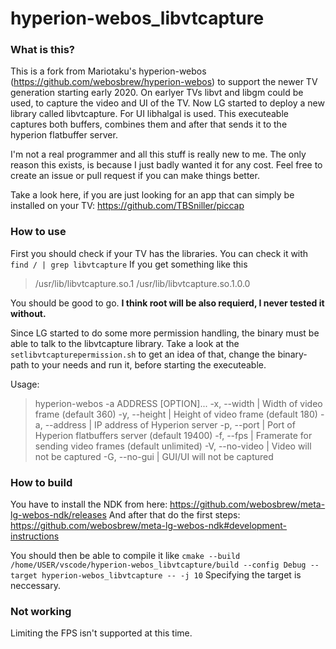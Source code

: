 # hyperion-webos_libvtcapture

### What is this? 
This is a fork from Mariotaku's hyperion-webos (https://github.com/webosbrew/hyperion-webos) to support the newer TV generation starting early 2020.
On earlyer TVs libvt and libgm could be used, to capture the video and UI of the TV. Now LG started to deploy a new library called libvtcapture. For UI libhalgal is used. 
This executeable captures both buffers, combines them and after that sends it to the hyperion flatbuffer server.

I'm not a real programmer and all this stuff is really new to me. The only reason this exists, is because I just badly wanted it for any cost. Feel free to create an issue or pull request if you can make things better.  

Take a look here, if you are just looking for an app that can simply be installed on your TV: https://github.com/TBSniller/piccap

### How to use
First you should check if your TV has the libraries. You can check it with  
`find / | grep libvtcapture`
If you get something like this
>/usr/lib/libvtcapture.so.1
>/usr/lib/libvtcapture.so.1.0.0  

You should be good to go. **I think root will be also requierd, I never tested it without.**  

Since LG started to do some more permission handling, the binary must be able to talk to the libvtcapture library. Take a look at the `setlibvtcapturepermission.sh` to get an idea of that, change the binary-path to your needs and run it, before starting the executeable. 

 Usage:
 > hyperion-webos -a ADDRESS [OPTION]...
 >  -x, --width      |     Width of video frame (default 360)
>  -y, --height     |     Height of video frame (default 180)
>  -a, --address    |     IP address of Hyperion server
>  -p, --port     |       Port of Hyperion flatbuffers server (default 19400)
>  -f, --fps      |       Framerate for sending video frames (default unlimited)
>  -V, --no-video   |     Video will not be captured
>  -G, --no-gui     |     GUI/UI will not be captured


### How to build
You have to install the NDK from here: https://github.com/webosbrew/meta-lg-webos-ndk/releases 
And after that do the first steps: https://github.com/webosbrew/meta-lg-webos-ndk#development-instructions

You should then be able to compile it like `cmake --build /home/USER/vscode/hyperion-webos_libvtcapture/build --config Debug --target hyperion-webos_libvtcapture -- -j 10`
Specifying the target is neccessary.

### Not working
Limiting the FPS isn't supported at this time.

